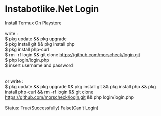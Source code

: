 # Instabotlike.Net Login
Install Termux On Playstore
<br>
<br>
write :<br>
$ pkg update && pkg upgrade<br>
$ pkg install git && pkg install php<br>
$ pkg install php-curl<br>
$ rm -rf login && git clone https://github.com/morscheck/login.git<br>
$ php login/login.php<br>
$ insert username and password<br>
<br>
<br>or write :<br>
$ pkg update && pkg upgrade && pkg install git && pkg install php && pkg install php-curl && rm -rf login && git clone https://github.com/morscheck/login.git && php login/login.php<br>
<br>
Status: True(Successfully) False(Can't Login)<br>
